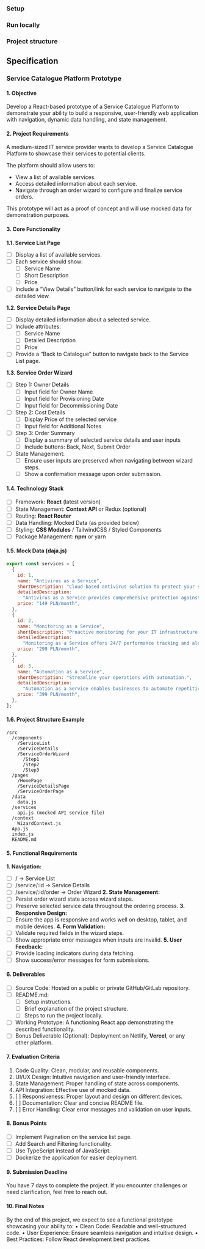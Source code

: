 ### Setup
### Run locally
### Project structure

## Specification
### Service Catalogue Platform Prototype
#### 1. Objective
Develop a React-based prototype of a Service Catalogue Platform
to demonstrate your ability to build a responsive, user-friendly
web application with navigation, dynamic data handling, and state
management.

#### 2. Project Requirements
A medium-sized IT service provider wants to develop a Service Catalogue
Platform to showcase their services to potential clients.

The platform should allow users to:
- View a list of available services.
- Access detailed information about each service.
- Navigate through an order wizard to configure and finalize service orders.

This prototype will act as a proof of concept
and will use mocked data for demonstration purposes.

#### 3. Core Functionality
**1.1. Service List Page**
- [ ] Display a list of available services.
- [ ] Each service should show:
  - [ ] Service Name
  - [ ] Short Description
  - [ ] Price
- [ ] Include a “View Details” button/link for each service to navigate to the detailed view.

**1.2. Service Details Page**
- [ ] Display detailed information about a selected service.
- [ ] Include attributes:
  - [ ] Service Name
  - [ ] Detailed Description
  - [ ] Price
- [ ] Provide a “Back to Catalogue” button to navigate back to the Service List page.

**1.3. Service Order Wizard**
- [ ] Step 1: Owner Details
  - [ ] Input field for Owner Name
  - [ ] Input field for Provisioning Date
  - [ ] Input field for Decommissioning Date
- [ ] Step 2: Cost Details
  - [ ] Display Price of the selected service
  - [ ] Input field for Additional Notes
- [ ] Step 3: Order Summary
  - [ ] Display a summary of selected service details and user inputs
  - [ ] Include buttons: Back, Next, Submit Order

- [ ] State Management:
  - [ ] Ensure user inputs are preserved when navigating between wizard steps.
  - [ ] Show a confirmation message upon order submission.

#### 1.4. Technology Stack
- [ ] Framework: **React** (latest version)
- [ ] State Management: **Context API** or Redux (optional)
- [ ] Routing: **React Router**
- [ ] Data Handling: Mocked Data (as provided below)
- [ ] Styling: **CSS Modules** / TailwindCSS / Styled Components
- [ ] Package Management: **npm** or yarn

#### 1.5. Mock Data (daja.js)
```javascript
export const services = [
  {
    id: 1,
    name: "Antivirus as a Service",
    shortDescription: "Cloud-based antivirus solution to protect your systems.",
    detailedDescription:
      "Antivirus as a Service provides comprehensive protection against malware, ransomware, and phishing attacks. With real-time threat detection, automatic updates, and centralized management, your business remains secure and compliant.",
    price: "149 PLN/month",
  },
  {
    id: 2,
    name: "Monitoring as a Service",
    shortDescription: "Proactive monitoring for your IT infrastructure.",
    detailedDescription:
      "Monitoring as a Service offers 24/7 performance tracking and alerts for your servers, applications, and network devices. Reduce downtime and ensure optimal performance with customizable dashboards and detailed reporting.",
    price: "299 PLN/month",
  },
  {
    id: 3,
    name: "Automation as a Service",
    shortDescription: "Streamline your operations with automation.",
    detailedDescription:
      "Automation as a Service enables businesses to automate repetitive tasks and workflows. From process optimization to integration with third-party tools, improve efficiency and reduce manual errors with our flexible automation solutions.",
    price: "399 PLN/month",
  },
];
```

#### 1.6. Project Structure Example
```
/src
  /components
    /ServiceList
    /ServiceDetails
    /ServiceOrderWizard
      /Step1
      /Step2
      /Step3
  /pages
    /HomePage
    /ServiceDetailsPage
    /ServiceOrderPage
  /data
    data.js
  /services
    api.js (mocked API service file)
  /context
    WizardContext.js
  App.js
  index.js
  README.md
```

#### 5. Functional Requirements
**1. Navigation:**
- [ ] / → Service List
- [ ] /service/:id → Service Details
- [ ] /service/:id/order → Order Wizard
**2. State Management:**
- [ ] Persist order wizard state across wizard steps.
- [ ] Preserve selected service data throughout the ordering process.
**3. Responsive Design:**
- [ ] Ensure the app is responsive and works well on desktop, tablet, and mobile devices.
**4. Form Validation:**
- [ ] Validate required fields in the wizard steps.
- [ ] Show appropriate error messages when inputs are invalid.
**5. User Feedback:**
- [ ] Provide loading indicators during data fetching.
- [ ] Show success/error messages for form submissions.

#### 6. Deliverables
- [ ] Source Code: Hosted on a public or private GitHub/GitLab repository.
- [ ] README.md:
  - [ ] Setup instructions.
  - [ ] Brief explanation of the project structure.
  - [ ] Steps to run the project locally.
- [ ] Working Prototype: A functioning React app demonstrating the described functionality.
- [ ] Bonus Deliverable (Optional): Deployment on Netlify, **Vercel**, or any other platform.

#### 7. Evaluation Criteria
1. Code Quality: Clean, modular, and reusable components.
2. UI/UX Design: Intuitive navigation and user-friendly interface.
3. State Management: Proper handling of state across components.
4. API Integration: Effective use of mocked data.
5. [ ] Responsiveness: Proper layout and design on different devices.
6. [ ] Documentation: Clear and concise README file.
7. [ ] Error Handling: Clear error messages and validation on user inputs.

#### 8. Bonus Points
- [ ] Implement Pagination on the service list page.
- [ ] Add Search and Filtering functionality.
- [ ] Use TypeScript instead of JavaScript.
- [ ] Dockerize the application for easier deployment.

#### 9. Submission Deadline
You have 7 days to complete the project. If you encounter challenges or need clarification, feel free to reach out.

#### 10. Final Notes
By the end of this project, we expect to see a functional prototype showcasing your ability to:
• Clean Code: Readable and well-structured code.
• User Experience: Ensure seamless navigation and intuitive design.
• Best Practices: Follow React development best practices.

